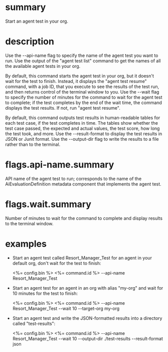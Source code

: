 # summary

Start an agent test in your org.

# description

Use the --api-name flag to specify the name of the agent test you want to run. Use the output of the "agent test list" command to get the names of all the available agent tests in your org.

By default, this command starts the agent test in your org, but it doesn't wait for the test to finish. Instead, it displays the "agent test resume" command, with a job ID, that you execute to see the results of the test run, and then returns control of the terminal window to you. Use the --wait flag to specify the number of minutes for the command to wait for the agent test to complete; if the test completes by the end of the wait time, the command displays the test results. If not, run "agent test resume".

By default, this command outputs test results in human-readable tables for each test case, if the test completes in time. The tables show whether the test case passed, the expected and actual values, the test score, how long the test took, and more. Use the --result-format to display the test results in JSON or Junit format. Use the --output-dir flag to write the results to a file rather than to the terminal.

# flags.api-name.summary

API name of the agent test to run; corresponds to the name of the AiEvaluationDefinition metadata component that implements the agent test.

# flags.wait.summary

Number of minutes to wait for the command to complete and display results to the terminal window.

# examples

- Start an agent test called Resort_Manager_Test for an agent in your default org, don't wait for the test to finish:

  <%= config.bin %> <%= command.id %> --api-name Resort_Manager_Test

- Start an agent test for an agent in an org with alias "my-org" and wait for 10 minutes for the test to finish:

  <%= config.bin %> <%= command.id %> --api-name Resort_Manager_Test --wait 10 --target-org my-org

- Start an agent test and write the JSON-formatted results into a directory called "test-results":

  <%= config.bin %> <%= command.id %> --api-name Resort_Manager_Test --wait 10 --output-dir ./test-results --result-format json
